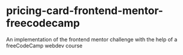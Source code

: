 # pricing-card-frontend-mentor-freecodecamp
An implementation of the frontend mentor challenge with the help of a freeCodeCamp webdev course
